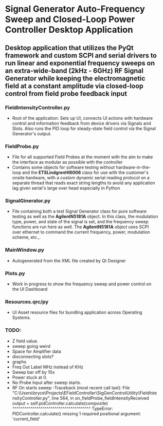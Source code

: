 # Signal Generator Auto-Frequency Sweep and Closed-Loop Power Controller Desktop Application

## Desktop application that utilizes the PyQt framework and custom SCPI and serial drivers to run linear and exponential frequency sweeps on an extra-wide-band (2kHz - 6GHz) RF Signal Generator while keeping the electromagnetic field at a constant amplitude via closed-loop control from field probe feedback input

### FieldIntensityController.py

- Root of the application: Sets up UI, connects UI actions with hardware control and information feedback from device drivers via Signals and Slots. Also runs the PID loop for steady-state field control via the Signal Generator's output.

### FieldProbe.py

- File for all supported Field Probes at the moment with the aim to make the interface as modular as possible with the controller
- Contains some objects for software testing without hardware-in-the-loop and the **ETSLindgrenHI6006** class for use with the customer's onsite hardware, with a custom dynamic serial reading protocol on a separate thread that reads exact string lengths to avoid any application lag given serial's large over head especially in Python

### SignalGinerator.py

- File containing both a test Signal Generator class for pure software testing as well as the **AgilentN5181A** object. In this class, the modulation type, power, and state of the signal is set, and the frequency sweep functions are run here as well. The **AgilentN5181A** object uses SCPI over ethernet to command the current frequency, power, modulation scheme, etc.,.

### MainWindow.py

- Autogenerated from the XML file created by Qt Designer

### Plots.py

- Work in progress to show the frequency sweep and power control on the UI Dashboard

### Resources.qrc/py

- UI Asset resource files for bundling application across Operating Systems.


### TODO:
- Z field value.
- sweep going weird
- Space for Amplifier data
- disconnecting slots?
- graphs
- Freq Out Label MHz instead of KHz
- Sweep bar off by 10x
- Power stuck at 0.
- No Probe Input after sweep starts.
- RF On starts sweep
-Traceback (most recent call last):
  File "C:\Users\bryce\Projects\EFieldController\SigGenControlUtility\FieldIntensityController.py", line 564, in on_fieldProbe_fieldIntensityReceived
    output = self.pidController.calculate(composite)
             ^^^^^^^^^^^^^^^^^^^^^^^^^^^^^^^^^^^^^^^
TypeError: PIDController.calculate() missing 1 required positional argument: 'current_field'